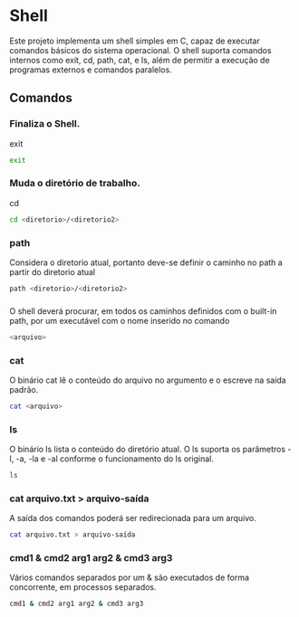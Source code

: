 # Shell

Este projeto implementa um shell simples em C, capaz de executar comandos básicos do sistema operacional. O shell suporta comandos internos como exit, cd, path, cat, e ls, além de permitir a execução de programas externos e comandos paralelos.

## Comandos 
### Finaliza o Shell.
exit
```sh
exit
```
### Muda o diretório de trabalho.
cd <diretorio>
```sh
cd <diretorio>/<diretorio2>
```
### path <diretorio>
Considera o diretorio atual, portanto deve-se definir o caminho no path a partir do diretorio atual
```sh
path <diretorio>/<diretorio2>
```
### 
O shell deverá procurar, em todos os caminhos definidos com o built-in path, por um executável com o nome inserido no comando
```sh
<arquivo>
```
### cat <arquivo>
O binário cat <arquivo> lê o conteúdo do arquivo no argumento e o escreve na saída padrão.
```sh
cat <arquivo>
```
### ls
O binário ls lista o conteúdo do diretório atual. O ls suporta os parâmetros -l, -a, -la e -al conforme o funcionamento do ls original.
```sh
ls 
```
### cat arquivo.txt > arquivo-saída
A saída dos comandos poderá ser redirecionada para um arquivo.
```sh
cat arquivo.txt > arquivo-saída
```
### cmd1 & cmd2 arg1 arg2 & cmd3 arg3
Vários comandos separados por um & são executados de forma concorrente, em processos separados.
```sh
cmd1 & cmd2 arg1 arg2 & cmd3 arg3
```
